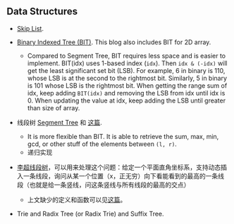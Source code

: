 
## Data Structures
* [Skip List](https://en.wikipedia.org/wiki/Skip_list). 

* [Binary Indexed Tree (BIT)](https://medium.com/@adityakumar_98609/fenwick-tree-binary-index-tree-aca7824d9c2a). This blog also includes BIT for 2D array. 
  * Compared to Segment Tree, BIT requires less space and is easier to implement.  BIT(idx) uses 1-based index (`idx`). Then `idx & (-idx)` will get the least significant set bit (LSB). For example, 6 in binary is 110, whose LSB is at the second to the rightmost bit. Similarly, 5 in binary is 101 whose LSB is the rightmost bit. When getting the range sum of idx, keep adding `BIT(idx)` and removing the LSB from idx until idx is 0. When updating the value at idx, keep adding the LSB until greater than size of array.

* 线段树 [Segment Tree](https://www.geeksforgeeks.org/segment-tree-set-1-sum-of-given-range/) 和 [这篇](https://zhuanlan.zhihu.com/p/261880675).  
  * It is more flexible than BIT. It is able to retrieve the sum, max, min, gcd, or other stuff of the elements between `(l, r)`.
  * 递归实现

* [李超线段树](https://zhuanlan.zhihu.com/p/368641652)，可以用来处理这个问题：给定一个平面直角坐标系，支持动态插入一条线段，询问从某一个位置（x，正无穷）向下看能看到的最高的一条线段（也就是给一条竖线，问这条竖线与所有线段的最高的交点）
  * 上文缺少的定义和函数可以见[这篇](https://zhuanlan.zhihu.com/p/64946571)。

* Trie and Radix Tree (or Radix Trie) and Suffix Tree.